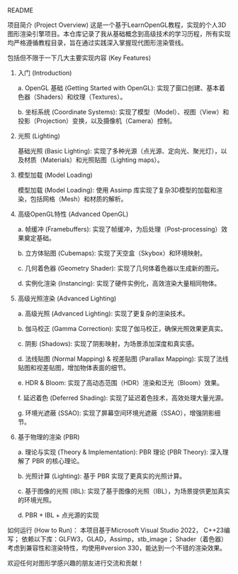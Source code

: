 README

项目简介 (Project Overview)
这是一个基于LearnOpenGL教程，实现的个人3D图形渲染引擎项目。本仓库记录了我从基础概念到高级技术的学习历程，所有实现均严格遵循教程目录，旨在通过实践深入掌握现代图形渲染管线。

包括但不限于一下几大主要实现内容 (Key Features)
1. 入门 (Introduction)
   
   a. OpenGL 基础 (Getting Started with OpenGL): 实现了窗口创建、基本着色器（Shaders）和纹理（Textures）。
   
   b. 坐标系统 (Coordinate Systems): 实现了模型（Model）、视图（View）和投影（Projection）变换，以及摄像机（Camera）控制。

2. 光照 (Lighting)
   
   基础光照 (Basic Lighting): 实现了多种光源（点光源、定向光、聚光灯），以及材质（Materials）和光照贴图（Lighting maps）。

3. 模型加载 (Model Loading)
   
   模型加载 (Model Loading): 使用 Assimp 库实现了复杂3D模型的加载和渲染，包括网格（Mesh）和材质的解析。

4. 高级OpenGL特性 (Advanced OpenGL)
   
   a. 帧缓冲 (Framebuffers): 实现了帧缓冲，为后处理（Post-processing）效果奠定基础。
   
   b. 立方体贴图 (Cubemaps): 实现了天空盒（Skybox）和环境映射。
   
   c. 几何着色器 (Geometry Shader): 实现了几何体着色器以生成新的图元。
   
   d. 实例化渲染 (Instancing): 实现了硬件实例化，高效渲染大量相同物体。

5. 高级光照渲染 (Advanced Lighting)
    
   a. 高级光照 (Advanced Lighting): 实现了更复杂的渲染技术。
   
   b. 伽马校正 (Gamma Correction): 实现了伽马校正，确保光照效果更真实。
   
   c. 阴影 (Shadows): 实现了阴影映射，为场景添加深度和真实感。
   
   d. 法线贴图 (Normal Mapping) & 视差贴图 (Parallax Mapping): 实现了法线贴图和视差贴图，增加物体表面的细节。
   
   e. HDR & Bloom: 实现了高动态范围（HDR）渲染和泛光（Bloom）效果。
   
   f. 延迟着色 (Deferred Shading): 实现了延迟着色技术，高效处理大量光源。
   
   g. 环境光遮蔽 (SSAO): 实现了屏幕空间环境光遮蔽（SSAO），增强阴影细节。

6. 基于物理的渲染 (PBR)
   
   a. 理论与实现 (Theory & Implementation): PBR 理论 (PBR Theory): 深入理解了 PBR 的核心理论。
   
   b. 光照计算 (Lighting): 基于 PBR 实现了更真实的光照计算。
   
   c. 基于图像的光照 (IBL): 实现了基于图像的光照（IBL），为场景提供更加真实的环境光照。
   
   d. PBR + IBL + 点光源的实现
    
如何运行 (How to Run)：
本项目基于Microsoft Visual Studio 2022， C++23编写；
依赖以下库：GLFW3，GLAD，Assimp，stb_image；
Shader（着色器）考虑到兼容性和渲染特性，均使用#version 330，能达到一个不错的渲染效果。

欢迎任何对图形学感兴趣的朋友进行交流和贡献！
